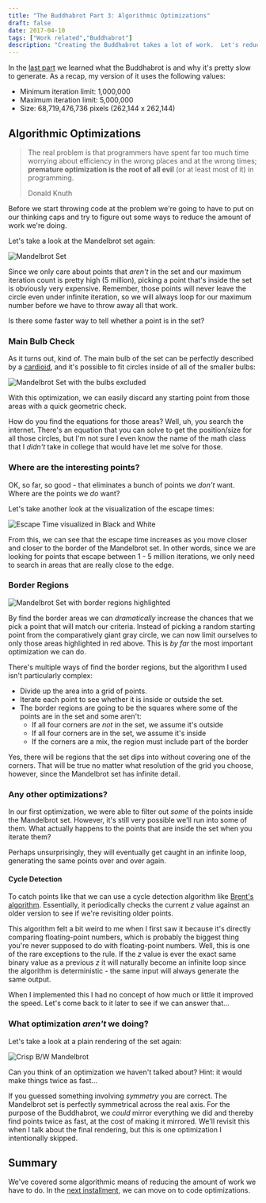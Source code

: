 ```yaml
---
title: "The Buddhabrot Part 3: Algorithmic Optimizations"
draft: false
date: 2017-04-10
tags: ["Work related","Buddhabrot"]
description: "Creating the Buddhabrot takes a lot of work.  Let's reduce it as much as possible"
---
```


In the [last part](/post/the-buddhabrot-part-2) we learned what the Buddhabrot is and why it's pretty slow to generate.  As a recap, my version of it uses the following values:

* Minimum iteration limit: 1,000,000
* Maximum iteration limit: 5,000,000
* Size: 68,719,476,736 pixels (262,144 x 262,144)

## Algorithmic Optimizations

> The real problem is that programmers have spent far too much time worrying about efficiency in the wrong places and at the wrong times; **premature optimization is the root of all evil** (or at least most of it) in programming.
> 
> Donald Knuth

Before we start throwing code at the problem we're going to have to put on our thinking caps and try to figure out some ways to reduce the amount of work we're doing.

Let's take a look at the Mandelbrot set again:

![Mandelbrot Set](/buddhabrot/complex_plane_mandelbrot.png)

Since we only care about points that _aren't_ in the set and our maximum iteration count is pretty high (5 million), picking a point that's inside the set is obviously very expensive.  Remember, those points will never leave the circle even under infinite iteration, so we will always loop for our maximum number before we have to throw away all that work.

Is there some faster way to tell whether a point is in the set?

### Main Bulb Check

As it turns out, kind of.  The main bulb of the set can be perfectly described by a [cardioid](https://en.wikipedia.org/wiki/Cardioid), and it's possible to fit circles inside of all of the smaller bulbs:

![Mandelbrot Set with the bulbs excluded](/buddhabrot/mandelbrot_bulbs_excluded.png)

With this optimization, we can easily discard any starting point from those areas with a quick geometric check.

How do you find the equations for those areas?  Well, uh, you search the internet.  There's an equation that you can solve to get the position/size for all those circles, but I'm not sure I even know the name of the math class that I _didn't_ take in college that would have let me solve for those.

### Where are the interesting points?

OK, so far, so good - that eliminates a bunch of points we _don't_ want.  Where are the points we _do_ want?

Let's take another look at the visualization of the escape times:

![Escape Time visualized in Black and White](/buddhabrot/escape_time_bw.png)

From this, we can see that the escape time increases as you move closer and closer to the border of the Mandelbrot set.  In other words, since we are looking for points that escape between 1 - 5 million iterations, we only need to search in areas that are really close to the edge.

### Border Regions

![Mandelbrot Set with border regions highlighted](/buddhabrot/mandelbrot_edge_areas.png)

By find the border areas we can _dramatically_ increase the chances that we pick a point that will match our criteria.  Instead of picking a random starting point from the comparatively giant gray circle, we can now limit ourselves to only those areas highlighted in red above.  This is _by far_ the most important optimization we can do.

There's multiple ways of find the border regions, but the algorithm I used isn't particularly complex:

* Divide up the area into a grid of points.
* Iterate each point to see whether it is inside or outside the set.
* The border regions are going to be the squares where some of the points are in the set and some aren't:
    * If all four corners are _not_ in the set, we assume it's outside
    * If all four corners are in the set, we assume it's inside
    * If the corners are a mix, the region must include part of the border

Yes, there will be regions that the set dips into without covering one of the corners.  That will be true no matter what resolution of the grid you choose, however, since the Mandelbrot set has infinite detail.

### Any other optimizations?

In our first optimization, we were able to filter out _some_ of the points inside the Mandelbrot set.  However, it's still very possible we'll run into some of them.  What actually happens to the points that are inside the set when you iterate them?

Perhaps unsurprisingly, they will eventually get caught in an infinite loop, generating the same points over and over again.

#### Cycle Detection

To catch points like that we can use a cycle detection algorithm like [Brent's algorithm](https://en.wikipedia.org/wiki/Cycle_detection#Brent.27s_algorithm).  Essentially, it periodically checks the current _z_ value against an older version to see if we're revisiting older points.

This algorithm felt a bit weird to me when I first saw it because it's directly comparing floating-point numbers, which is probably the biggest thing you're never supposed to do with floating-point numbers.  Well, this is one of the rare exceptions to the rule.  If the _z_ value is ever the exact same binary value as a previous _z_ it will naturally become an infinite loop since the algorithm is deterministic - the same input will always generate the same output.

When I implemented this I had no concept of how much or little it improved the speed.  Let's come back to it later to see if we can answer that...

### What optimization _aren't_ we doing?

Let's take a look at a plain rendering of the set again:

![Crisp B/W Mandelbrot](/buddhabrot/crisp_mandelbrot.png)

Can you think of an optimization we haven't talked about?  Hint: it would make things twice as fast...

If you guessed something involving _symmetry_ you are correct.  The Mandelbrot set is perfectly symmetrical across the real axis.  For the purpose of the Buddhabrot, we _could_ mirror everything we did and thereby find points twice as fast, at the cost of making it mirrored.  We'll revisit this when I talk about the final rendering, but this is one optimization I intentionally skipped.

## Summary

We've covered some algorithmic means of reducing the amount of work we have to do.  In the [next installment](/post/the-buddhabrot-part-4), we can move on to code optimizations.